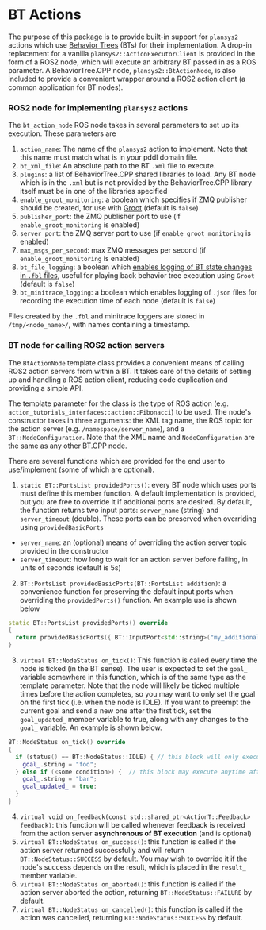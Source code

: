 # BT Actions

The purpose of this package is to provide built-in support for `plansys2` actions which use [Behavior Trees](https://github.com/BehaviorTree/BehaviorTree.CPP) (BTs) for their implementation.  A drop-in replacement for a vanilla `plansys2::ActionExecutorClient` is provided in the form of a ROS2 node, which will execute an arbitrary BT passed in as a ROS parameter.  A BehaviorTree.CPP node, `plansys2::BtActionNode`, is also included to provide a convenient wrapper around a ROS2 action client (a common application for BT nodes).

### ROS2 node for implementing `plansys2` actions
The `bt_action_node` ROS node takes in several parameters to set up its execution.
These parameters are
1. `action_name`: The name of the `plansys2` action to implement. Note that this name must match what is in your pddl domain file.
2. `bt_xml_file`: An absolute path to the BT `.xml` file to execute.
3. `plugins`: a list of BehaviorTree.CPP shared libraries to load. Any BT node which is in the `.xml` but is not provided by the BehaviorTree.CPP library itself must be in one of the libraries specified
4. `enable_groot_monitoring`: a boolean which specifies if ZMQ publisher should be created, for use with [Groot](https://github.com/BehaviorTree/Groot) (default is `false`)
5. `publisher_port`: the ZMQ publisher port to use (if `enable_groot_monitoring` is enabled)
6. `server_port`: the ZMQ server port to use (if `enable_groot_monitoring` is enabled)
7. `max_msgs_per_second`: max ZMQ messages per second (if `enable_groot_monitoring` is enabled)
8. `bt_file_logging`: a boolean which [enables logging of BT state changes in `.fbl` files](https://www.behaviortree.dev/tutorial_05_subtrees/), useful for playing back behavior tree execution using `Groot` (default is `false`)
9. `bt_minitrace_logging`: a boolean which enables logging of `.json` files for recording the execution time of each node (default is `false`)

Files created by the `.fbl` and minitrace loggers are stored in `/tmp/<node_name>/`, with names containing a timestamp.

### BT node for calling ROS2 action servers
The `BtActionNode` template class provides a convenient means of calling ROS2 action servers from within a BT.  It takes care of the details of setting up and handling a ROS action client, reducing code duplication and providing a simple API.

The template parameter for the class is the type of ROS action (e.g. `action_tutorials_interfaces::action::Fibonacci`) to be used. The node's constructor takes in three arguments: the XML tag name, the ROS topic for the action server (e.g. `/namespace/server_name`), and a `BT::NodeConfiguration`.  Note that the XML name and `NodeConfiguration` are the same as any other BT.CPP node.

There are several functions which are provided for the end user to use/implement (some of which are optional).
1. `static BT::PortsList providedPorts()`: every BT node which uses ports must define this member function.  A default implementation is provided, but you are free to override it if additional ports are desired.  By default, the function returns two input ports: `server_name` (string) and `server_timeout` (double).  These ports can be preserved when overriding using `providedBasicPorts`
  * `server_name`: an (optional) means of overriding the action server topic provided in the constructor
  * `server_timeout`: how long to wait for an action server before failing, in units of seconds (default is 5s)
2. `BT::PortsList providedBasicPorts(BT::PortsList addition)`: a convenience function for preserving the default input ports when overriding the `providedPorts()` function.  An example use is shown below
  ```cpp
  static BT::PortsList providedPorts() override
  {
    return providedBasicPorts({ BT::InputPort<std::string>("my_additional_port") });
  }
  ```
3. `virtual BT::NodeStatus on_tick()`: This function is called every time the node is ticked (in the BT sense).  The user is expected to set the `goal_` variable somewhere in this function, which is of the same type as the template parameter.  Note that the node will likely be ticked multiple times before the action completes, so you may want to only set the goal on the first tick (i.e. when the node is IDLE).  If you want to preempt the current goal and send a new one after the first tick, set the `goal_updated_` member variable to true, along with any changes to the `goal_` variable.  An example is shown below.
  ```cpp
  BT::NodeStatus on_tick() override
  {
    if (status() == BT::NodeStatus::IDLE) { // this block will only execute on the first tick
      goal_.string = "foo";
    } else if (<some condition>) {  // this block may execute anytime afterward
      goal_.string = "bar";
      goal_updated_ = true;
    }
  }
  ```
4. `virtual void on_feedback(const std::shared_ptr<ActionT::Feedback> feedback)`: this function will be called whenever feedback is received from the action server **asynchronous of BT execution** (and is optional)
5. `virtual BT::NodeStatus on_success()`: this function is called if the action server returned successfully and will return `BT::NodeStatus::SUCCESS` by default.  You may wish to override it if the node's success depends on the result, which is placed in the `result_` member variable.
6. `virtual BT::NodeStatus on_aborted()`: this function is called if the action server aborted the action, returning `BT::NodeStatus::FAILURE` by default.
7. `virtual BT::NodeStatus on_cancelled()`: this function is called if the action was cancelled, returning `BT::NodeStatus::SUCCESS` by default.
